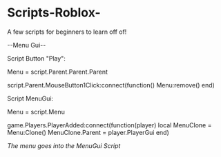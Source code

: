 # Scripts-Roblox-
A few scripts for beginners to learn off of!

--Menu Gui--

Script Button "Play":

Menu = script.Parent.Parent.Parent



script.Parent.MouseButton1Click:connect(function()
	Menu:remove()
end)


Script MenuGui:


Menu = script.Menu


game.Players.PlayerAdded:connect(function(player)
	local MenuClone = Menu:Clone()
	MenuClone.Parent = player.PlayerGui
end)

*The menu goes into the MenuGui Script*
